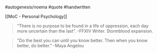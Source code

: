 #autogenesis/noema #quote #handwritten

[[MoC - Personal Psychology]]

> "There is no purpose to be found in a life of oppression, each day more uncertain than the last". 
> -FFXIV Writer. Stormblood expansion.

> "Do the best you can until you know better. Then when you know better, do better." -Maya Angelou

